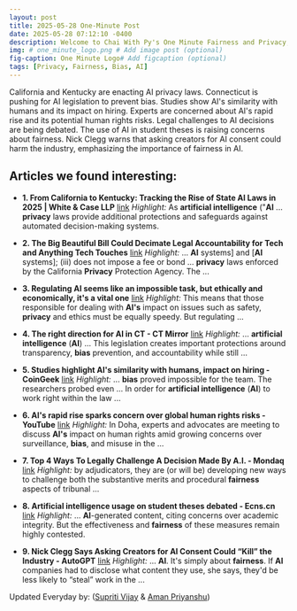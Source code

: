 ```yaml
---
layout: post
title: 2025-05-28 One-Minute Post
date: 2025-05-28 07:12:10 -0400
description: Welcome to Chai With Py's One Minute Fairness and Privacy, which aims to provide you the current happenings in the world of Fairness, Privacy, and AI.
img: # one_minute_logo.png # Add image post (optional)
fig-caption: One Minute Logo# Add figcaption (optional)
tags: [Privacy, Fairness, Bias, AI]
---
```


California and Kentucky are enacting AI privacy laws. Connecticut is pushing for AI legislation to prevent bias. Studies show AI's similarity with humans and its impact on hiring. Experts are concerned about AI's rapid rise and its potential human rights risks. Legal challenges to AI decisions are being debated. The use of AI in student theses is raising concerns about fairness. Nick Clegg warns that asking creators for AI consent could harm the industry, emphasizing the importance of fairness in AI.

## Articles we found interesting:

- **1. From California to Kentucky: Tracking the Rise of State <b>AI</b> Laws in 2025 | White &amp; Case LLP** [link](https://www.jdsupra.com/legalnews/from-california-to-kentucky-tracking-6446347/)
_Highlight:_ As <b>artificial intelligence</b> (&quot;<b>AI</b> ... <b>privacy</b> laws provide additional protections and safeguards against automated decision-making systems.

- **2. The Big Beautiful Bill Could Decimate Legal Accountability for Tech and Anything Tech Touches** [link](https://www.techpolicy.press/the-big-beautiful-bill-could-decimate-legal-accountability-for-tech-and-anything-tech-touches/)
_Highlight:_ ... <b>AI</b> systems] and [<b>AI</b> systems]; (iii) does not impose a fee or bond ... <b>privacy</b> laws enforced by the California <b>Privacy</b> Protection Agency. The&nbsp;...

- **3. Regulating <b>AI</b> seems like an impossible task, but ethically and economically, it&#39;s a vital one** [link](https://theconversation.com/regulating-ai-seems-like-an-impossible-task-but-ethically-and-economically-its-a-vital-one-250816)
_Highlight:_ This means that those responsible for dealing with <b>AI&#39;s</b> impact on issues such as safety, <b>privacy</b> and ethics must be equally speedy. But regulating&nbsp;...

- **4. The right direction for <b>AI</b> in CT - CT Mirror** [link](https://ctmirror.org/2025/05/28/the-right-direction-for-ai-in-ct/)
_Highlight:_ ... <b>artificial intelligence</b> (<b>AI</b>) ... This legislation creates important protections around transparency, <b>bias</b> prevention, and accountability while still&nbsp;...

- **5. Studies highlight <b>AI&#39;s</b> similarity with humans, impact on hiring - CoinGeek** [link](https://coingeek.com/studies-highlight-ai-similarity-with-humans-impact-on-hiring/)
_Highlight:_ ... <b>bias</b> proved impossible for the team. The researchers probed even ... In order for <b>artificial intelligence</b> (<b>AI</b>) to work right within the law&nbsp;...

- **6. <b>AI&#39;s</b> rapid rise sparks concern over global human rights risks - YouTube** [link](https://www.youtube.com/watch%3Fv%3DnEbPW2qBO2A)
_Highlight:_ In Doha, experts and advocates are meeting to discuss <b>AI&#39;s</b> impact on human rights amid growing concerns over surveillance, <b>bias</b>, and misuse in the&nbsp;...

- **7. Top 4 Ways To Legally Challenge A Decision Made By <b>A.I.</b> - Mondaq** [link](https://www.mondaq.com/canada/constitutional-administrative-law/1629154/top-4-ways-to-legally-challenge-a-decision-made-by-ai)
_Highlight:_ by adjudicators, they are (or will be) developing new ways to challenge both the substantive merits and procedural <b>fairness</b> aspects of tribunal&nbsp;...

- **8. <b>Artificial intelligence</b> usage on student theses debated - Ecns.cn** [link](http://www.ecns.cn/m/news/society/2025-05-27/detail-iherwsih6783802.shtml)
_Highlight:_ ... <b>AI</b>-generated content, citing concerns over academic integrity. But the effectiveness and <b>fairness</b> of these measures remain highly contested.

- **9. Nick Clegg Says Asking Creators for <b>AI</b> Consent Could “Kill” the Industry - AutoGPT** [link](https://autogpt.net/nick-clegg-says-asking-creators-for-ai-consent-could-kill-the-industry/)
_Highlight:_ ... <b>AI</b>. It&#39;s simply about <b>fairness</b>. If <b>AI</b> companies had to disclose what content they use, she says, they&#39;d be less likely to “steal” work in the&nbsp;...


Updated Everyday by: (<a href="https://supritivijay.github.io/">Supriti Vijay</a> & <a href="https://amanpriyanshu.github.io/">Aman Priyanshu</a>)
